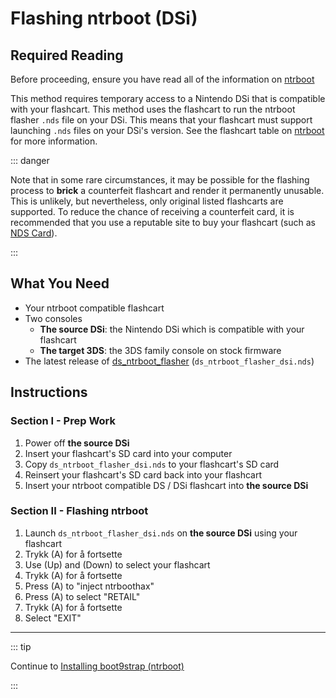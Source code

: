 # Flashing ntrboot (DSi)

## Required Reading

Before proceeding, ensure you have read all of the information on [ntrboot](ntrboot)

This method requires temporary access to a Nintendo DSi that is compatible with your flashcart. This method uses the flashcart to run the ntrboot flasher `.nds` file on your DSi. This means that your flashcart must support launching `.nds` files on your DSi's version. See the flashcart table on [ntrboot](ntrboot) for more information.

::: danger

Note that in some rare circumstances, it may be possible for the flashing process to **brick** a counterfeit flashcart and render it permanently unusable. This is unlikely, but nevertheless, only original listed flashcarts are supported. To reduce the chance of receiving a counterfeit card, it is recommended that you use a reputable site to buy your flashcart (such as [NDS Card](https://www.nds-card.com/)).

:::

## What You Need

- Your ntrboot compatible flashcart
- Two consoles
  - **The source DSi**: the Nintendo DSi which is compatible with your flashcart
  - **The target 3DS**: the 3DS family console on stock firmware
- The latest release of [ds_ntrboot_flasher](https://github.com/ntrteam/ds_ntrboot_flasher/releases/latest) (`ds_ntrboot_flasher_dsi.nds`)

## Instructions

### Section I - Prep Work

1. Power off **the source DSi**
2. Insert your flashcart's SD card into your computer
3. Copy `ds_ntrboot_flasher_dsi.nds` to your flashcart's SD card
4. Reinsert your flashcart's SD card back into your flashcart
5. Insert your ntrboot compatible DS / DSi flashcart into **the source DSi**

### Section II - Flashing ntrboot

1. Launch `ds_ntrboot_flasher_dsi.nds` on **the source DSi** using your flashcart
2. Trykk (A) for å fortsette
3. Use (Up) and (Down) to select your flashcart
4. Trykk (A) for å fortsette
5. Press (A) to "inject ntrboothax"
6. Press (A) to select "RETAIL"
7. Trykk (A) for å fortsette
8. Select "EXIT"

___

::: tip

Continue to [Installing boot9strap (ntrboot)](installing-boot9strap-\(ntrboot\))

:::
